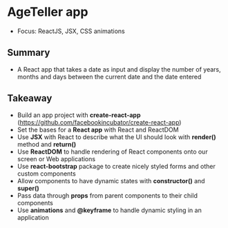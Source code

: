 # AgeTeller app
- Focus: ReactJS, JSX, CSS animations

## Summary
- A React app that takes a date as input and display the number of years, months and days between the current date and the date entered

## Takeaway
- Build an app project with **create-react-app** (https://github.com/facebookincubator/create-react-app)
- Set the bases for a **React app** with React and ReactDOM
- Use **JSX** with React to describe what the UI should look with **render()** method and **return()**
- Use **ReactDOM** to handle rendering of React components onto our screen or Web applications
- Use **react-bootstrap** package to create nicely styled forms and other custom components
- Allow components to have dynamic states with **constructor()** and **super()**
- Pass data through **props** from parent components to their child components
- Use **animations** and **@keyframe** to handle dynamic styling in an application